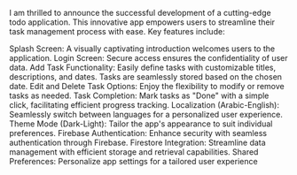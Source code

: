 
I am thrilled to announce the successful development of a cutting-edge todo application. This innovative app empowers users to streamline their task management process with ease. Key features include:

Splash Screen: A visually captivating introduction welcomes users to the application.
Login Screen: Secure access ensures the confidentiality of user data.
Add Task Functionality: Easily define tasks with customizable titles, descriptions, and dates. Tasks are seamlessly stored based on the chosen date.
Edit and Delete Task Options: Enjoy the flexibility to modify or remove tasks as needed.
Task Completion: Mark tasks as "Done" with a simple click, facilitating efficient progress tracking.
Localization (Arabic-English): Seamlessly switch between languages for a personalized user experience.
Theme Mode (Dark-Light): Tailor the app's appearance to suit individual preferences.
Firebase Authentication: Enhance security with seamless authentication through Firebase.
Firestore Integration: Streamline data management with efficient storage and retrieval capabilities.
Shared Preferences: Personalize app settings for a tailored user experience
